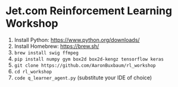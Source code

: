 # Jet.com Reinforcement Learning Workshop

1. Install Python: https://www.python.org/downloads/
2. Install Homebrew: https://brew.sh/
3. `brew install swig ffmpeg`
4. `pip install numpy gym box2d box2d-kengz tensorflow keras`
5. `git clone https://github.com/AaronBuxbaum/rl_workshop`
6. `cd rl_workshop`
7. `code q_learner_agent.py` (substitute your IDE of choice)
